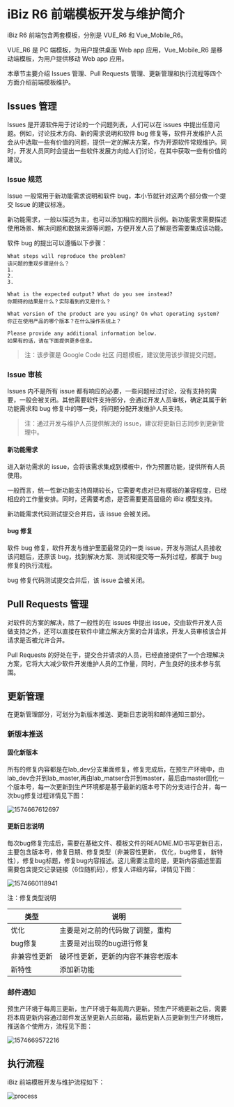 # iBiz R6 前端模板开发与维护简介

iBiz R6 前端包含两套模板，分别是 VUE_R6 和 Vue_Mobile_R6。

VUE_R6  是 PC 端模板，为用户提供桌面 Web app 应用，Vue_Mobile_R6 是移动端模板，为用户提供移动 Web app 应用。

本章节主要介绍 Issues 管理、Pull Requests 管理、更新管理和执行流程等四个方面介绍前端模板维护。

##  Issues 管理

Issues 是开源软件用于讨论的一个问题列表，人们可以在 issues 中提出任意问题。例如，讨论技术方向、新的需求说明和软件 bug 修复等，软件开发维护人员会从中选取一些有价值的问题，提供一定的解决方案，作为开源软件常规维护。同时，开发人员同时会提出一些软件发展方向给人们讨论，在其中获取一些有价值的建议。

### Issue 规范

Issue 一般常用于新功能需求说明和软件 bug，本小节就针对这两个部分做一个提交 Issue 的建议标准。

新功能需求，一般以描述为主，也可以添加相应的图片示例。新功能需求需要描述使用场景、解决问题和数据来源等问题，方便开发人员了解是否需要集成该功能。

软件 bug 的提出可以遵循以下步骤：

```
What steps will reproduce the problem? 
该问题的重现步骤是什么？
1. 
2. 
3. 

What is the expected output? What do you see instead? 
你期待的结果是什么？实际看到的又是什么？

What version of the product are you using? On what operating system? 
你正在使用产品的哪个版本？在什么操作系统上？

Please provide any additional information below.
如果有的话，请在下面提供更多信息。
```

> 注：该步骤是  Google Code 社区 问题模板，建议使用该步骤提交问题。

### Issue 审核

Issues 内不是所有 issue 都有响应的必要，一些问题经过讨论，没有支持的需要，一般会被关闭。其他需要软件支持部分，会通过开发人员审核，确定其属于新功能需求和 bug 修复中的哪一类，将问题分配开发维护人员支持。

> 注：通过开发与维护人员提供解决的 issue，建议将更新日志同步到更新管理中。

#### 新功能需求

进入新功需求的 issue，会将该需求集成到模板中，作为预置功能，提供所有人员使用。

一般而言，统一性新功能支持周期较长，它需要考虑对已有模板的兼容程度，已经相应的工作量安排。同时，还需要考虑，是否需要更高层级的 iBiz 模型支持。

新功能需求代码测试提交合并后，该 issue 会被关闭。

#### bug 修复

软件 bug 修复，软件开发与维护里面最常见的一类 issue，开发与测试人员接收该问题后，还原该 bug，找到解决方案、测试和提交等一系列过程，都属于 bug 修复的执行流程。

bug 修复代码测试提交合并后，该 issue 会被关闭。

## Pull Requests 管理

对软件的方案的解决，除了一般性的在 issues 中提出 issue，交由软件开发人员做支持之外，还可以直接在软件中建立解决方案的合并请求，开发人员审核该合并请求是否被允许合并。

Pull Requests 的好处在于，提交合并请求的人员，已经直接提供了一个合理解决方案，它将大大减少软件开发维护人员的工作量，同时，产生良好的技术参与氛围。

## 更新管理

在更新管理部分，可划分为新版本推送、更新日志说明和邮件通知三部分。

### 新版本推送

#### 固化新版本

所有的修复内容都是在lab_dev分支里面修复，修复完成后，在预生产环境中，由lab_dev合并到lab_master,再由lab_matser合并到master，最后由master固化一个版本号，每一次更新到生产环境都是基于最新的版本号下的分支进行合并，每一次bug修复过程详情见下图：

![1574667612697](imgs/1574667612697.png)

#### 更新日志说明

每次bug修复完成后，需要在基础文件、模板文件的README.MD书写更新日志，主要包含版本号，修复日期、修复类型（非兼容性更新， 优化，bug修复， 新特性），修复bug标题，修复bug内容描述。这儿需要注意的是，更新内容描述里面需要包含提交记录链接（6位随机码），修复人详细内容，详情见下图：

![1574660118941](imgs/1574660118941.png)

注：修复类型说明

| 类型         | 说明                               |
| ------------ | ---------------------------------- |
| 优化         | 主要是对之前的代码做了调整，重构   |
| bug修复      | 主要是对出现的bug进行修复          |
| 非兼容性更新 | 破坏性更新，更新的内容不兼容老版本 |
| 新特性       | 添加新功能                         |

### 邮件通知

预生产环境于每周三更新，生产环境于每周周六更新。预生产环境更新之后，需要将本周更新内容通过邮件发送至更新人员邮箱，最后更新人员更新到生产环境后，推送各个使用方，流程见下图：

![1574669572216](imgs/1574669572216.png)

## 执行流程

iBiz 前端模板开发与维护流程如下：

![process](imgs/process.png)


